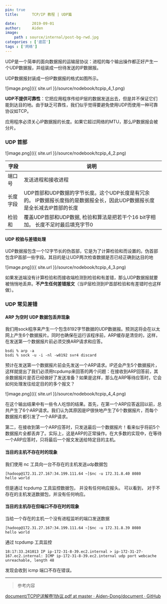 ```yaml
---
pin: true
title:      TCP/IP 教程 | UDP篇

date:       2019-09-01
author:     Aiden
image: 
    path : source/internal/post-bg-rwd.jpg
categories : ['底层']
tags : ['网络']
---
```



UDP是一个简单的面向数据报的运输层协议：进程的每个输出操作都正好产生一个UDP数据报，并组装成一份待发送的IP数据报。

UDP数据报封装成一份IP数据报的格式如图所示。

![image.png]({{ site.url }}/source/nodebook/tcpip_4_1.png)

**UDP不提供可靠性**：它把应用程序传给IP层的数据发送出去，但是并不保证它们能到达目的地。由于缺乏可靠性，我们似乎觉得要避免使用UDP而使用一种可靠协议如TCP。

应用程序必须关心IP数据报的长度。如果它超过网络的MTU，那么IP数据报会被分片。

### UDP 首部

![image.png]({{ site.url }}/source/nodebook/tcpip_4_2.png)


字段 | 说明
--- | ---
端口号 | 发送进程和接收进程
长度字段 | UDP首部和UDP数据的字节长度。这个UDP长度是有冗余的。 IP数据报长度指的是数据报全长，因此UDP数据报长度是全长减去IP首部的长度
检验和 | 覆盖UDP首部和UDP数据, 检验和算法是把若干个16 bit字相加。 长度不足时最后填充字节0

#### UDP 校验与差错处理

UDP数据报包含一个12字节长的伪首部，它是为了计算检验和而设置的。伪首部包含IP首部一些字段。其目的是让UDP两次检查数据是否已经正确到达目的地

![image.png]({{ site.url }}/source/nodebook/tcpip_4_3.png)

如果发送端没有计算检验和而接收端检测到检验和有差错，那么UDP数据报就要被悄悄地丢弃。**不产生任何差错报文**（当IP层检测到IP首部检验和有差错时也这样做）。

### UDP 常见差错

#### ARP 为空时 UDP 数据包丢弃现象

我们用sock程序来产生一个包含8192字节数据的UDP数据报。预测这将会在以太网上产生6个数据报片。同时也确保在运行该程序前，ARP缓存是清空的，这样，在发送第一个数据报片前必须交换ARP请求和应答。

```
bsdi % arp -a
bsdi % sock -u -i -nl -w8192 svr4 discard
```

预计在发送第一个数据报片前会先发送一个ARP请求。IP还会产生5个数据报片，这样就提出了我们必须用tcpdump来回答的两个问题：在接收到ARP回答前，其余数据报片是否已经做好了发送准备？如果是这样，那么在ARP等待应答时，它会如何处理发往给定目的的多个报文？

![image.png]({{ site.url }}/source/nodebook/tcpip_4_4.png)

在这个输出结果中有一些令人吃惊的结果。首先，在第一个ARP应答返回以前，总共产生了6个ARP请求。我们认为其原因是IP很快地产生了6个数据报片，而每个数据报片都引发了一个ARP请求。

第二，在接收到第一个ARP应答时，只发送最后一个数据报片！看来似乎将前5个数据报片全都丢弃了。实际上，这是ARP的正常操作。在大多数的实现中，在等待一个ARP应答时，只将最后一个报文发送给特定目的主机。


#### 当目的主机不存在时的现象

我们使用 nc 工具向一台不存在的主机发送udp数据包

```
[hadoop@172.31.27.167:34.199.111.64 ~]$nc -u 172.31.8.40 8080
hello world
```

但是通过 tcpdump 工具监控数据包， 并没有任何响应报头。
可以看到， 对于不存在的主机发送数据包，并没有任何响应。

#### 当目的主机存在但端口不存在时的现象

当给一个存在的主机一个没有进程监听的端口发送数据 

```
[hadoop@172.31.27.167:34.199.111.64 ~]$nc -u 172.31.8.39 8080
hello world
```

通过 tcpdump 工具监控

```
18:17:33.241013 IP ip-172-31-8-39.ec2.internal > ip-172-31-27-167.ec2.internal: ICMP ip-172-31-8-39.ec2.internal udp port webcache unreachable, length 48
```

发现会收到 icmp 端口不存在错误。

---

> 参考内容

[document/TCPIP详解卷1协议.pdf at master · Aiden-Dong/document · GitHub](https://github.com/Aiden-Dong/document/blob/master/TCPIP%E8%AF%A6%E8%A7%A3%E5%8D%B71%E5%8D%8F%E8%AE%AE.pdf)